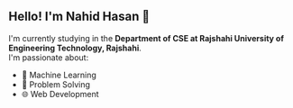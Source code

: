 ## Hello! I'm Nahid Hasan 👋
I'm currently studying in the **Department of CSE at Rajshahi University of Engineering Technology, Rajshahi**.  
I'm passionate about:
- 🤖 Machine Learning
- 🧠 Problem Solving
- 🌐 Web Development
